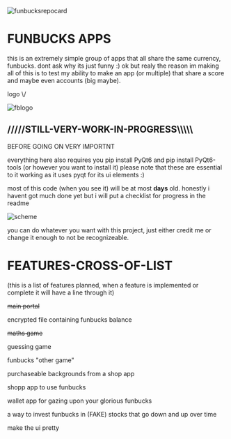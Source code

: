 
![funbucksrepocard](https://github.com/TheHuntsmanbuh/Fun-Bucks-banking-Repo/assets/158553946/bd1e034c-680a-44a0-a537-a2082f9c9b9e)

<h1>FUNBUCKS APPS</h1>
this is an extremely simple group of apps that all share the same currency, funbucks.
dont ask why its just funny :)
ok but realy the reason im making all of this is to test my ability to make an app (or multiple) that share a score and maybe even accounts (big maybe).
<p>logo \/</p>

![fblogo](https://github.com/TheHuntsmanbuh/Fun-Bucks-banking-Repo/assets/158553946/c42f29ce-7b46-45eb-bfc7-b9ad44a34ba7)


<h2>/////STILL-VERY-WORK-IN-PROGRESS\\\\\</h2>

<p>BEFORE GOING ON VERY IMPORTNT</p>
<p>everything here also requires you pip install PyQt6 and pip install PyQt6-tools (or however you want to install it) please note that these are essential to it working as it uses pyqt for its ui elements :)</p>
most of this code (when you see it) will be at most <b>days</b> old.
honestly i havent got much done yet but i will put a checklist for progress in the readme

![scheme](https://github.com/TheHuntsmanbuh/funbucksbanking/assets/158553946/61de4e5a-ebd8-4759-9022-798c5683c80b)

you can do whatever you want with this project, just either credit me or change it enough to not be recognizeable. 



<h1>FEATURES-CROSS-OF-LIST</h1>
<P>(this is a list of features planned, when a feature is implemented or complete it will have a line through it)</p>
<p><del>main portal</del></p>
<p>encrypted file containing funbucks balance</p>
<p><del>maths game</del></p>
<p>guessing game</p>
<p>funbucks "other game"</p>
<p>purchaseable backgrounds from a shop app </p>
<p>shopp app to use funbucks</p>
<p>wallet app for gazing upon your glorious funbucks</p>
<p>a way to invest funbucks in (FAKE) stocks that go down and up over time</p>
<p>make the ui pretty</p>
